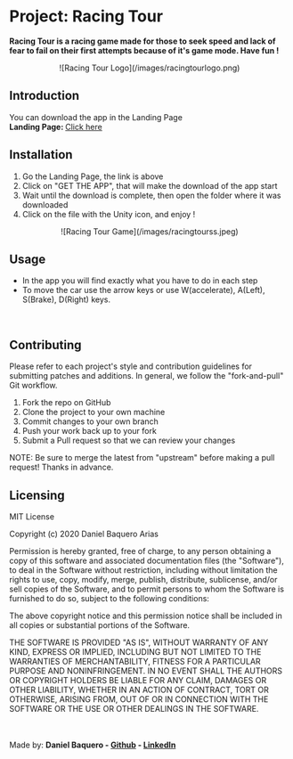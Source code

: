 <h1>Project: Racing Tour</h1>
<p><strong>Racing Tour is a racing game made for those to seek speed and lack of fear to fail on their first attempts because of it's game mode. Have fun !</strong></p>
<p align="center">![Racing Tour Logo](/images/racingtourlogo.png)</p>
<body>
<h2>Introduction</h2>
You can download the app in the Landing Page
<br>
<strong>Landing Page: </strong><a href="https://835407.wixsite.com/racingtour">Click here</a>
<h2>Installation</h2>
<ol>
<li>Go the Landing Page, the link is above</li>
<li>Click on "GET THE APP", that will make the download of the app start</li>
<li>Wait until the download is complete, then open the folder where it was downloaded</li>
<li>Click on the file with the Unity icon, and enjoy !</li>
</ol>
<p align="center">![Racing Tour Game](/images/racingtourss.jpeg)</p>
<h2>Usage</h2>
<ul>
<li>In the app you will find exactly what you have to do in each step</li>
<li>To move the car use the arrow keys or use W(accelerate), A(Left), S(Brake), D(Right) keys.</li>
</ul>
<br>
<h2>Contributing</h2>
Please refer to each project's style and contribution guidelines for submitting patches and additions. In general, we follow the "fork-and-pull" Git workflow.
<br>
<ol>
<li>Fork the repo on GitHub</li>
<li>Clone the project to your own machine</li>
<li>Commit changes to your own branch</li>
<li>Push your work back up to your fork</li>
<li>Submit a Pull request so that we can review your changes</li>
</ol>
NOTE: Be sure to merge the latest from "upstream" before making a pull request! Thanks in advance.
<h2>Licensing</h2>
<p>
MIT License

Copyright (c) 2020 Daniel Baquero Arias

Permission is hereby granted, free of charge, to any person obtaining a copy
of this software and associated documentation files (the "Software"), to deal
in the Software without restriction, including without limitation the rights
to use, copy, modify, merge, publish, distribute, sublicense, and/or sell
copies of the Software, and to permit persons to whom the Software is
furnished to do so, subject to the following conditions:

The above copyright notice and this permission notice shall be included in all
copies or substantial portions of the Software.

THE SOFTWARE IS PROVIDED "AS IS", WITHOUT WARRANTY OF ANY KIND, EXPRESS OR
IMPLIED, INCLUDING BUT NOT LIMITED TO THE WARRANTIES OF MERCHANTABILITY,
FITNESS FOR A PARTICULAR PURPOSE AND NONINFRINGEMENT. IN NO EVENT SHALL THE
AUTHORS OR COPYRIGHT HOLDERS BE LIABLE FOR ANY CLAIM, DAMAGES OR OTHER
LIABILITY, WHETHER IN AN ACTION OF CONTRACT, TORT OR OTHERWISE, ARISING FROM,
OUT OF OR IN CONNECTION WITH THE SOFTWARE OR THE USE OR OTHER DEALINGS IN THE
SOFTWARE.
</p>
</body>
<br>
<br>
<footer>
Made by: <strong>Daniel Baquero - <a href="https://github.com/DanielBaquero28">Github</a> - <a href="https://www.linkedin.com/in/daniel-alejandro-baquero-arias-106a45195/">LinkedIn</a></strong>
</footer>
</html>

